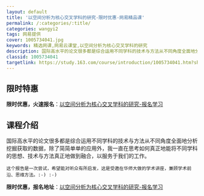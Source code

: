 ```yaml
---
layout: default
title: '以空间分析为核心交叉学科的研究-限时优惠-网易精品课'
permalink: /:categories/:title/
categories: wangyi2
tags: 网易提供
cover: 1005734041.jpg
keywords: 精选网课,网易云课堂,以空间分析为核心交叉学科的研究
description: 国际高水平的论文很多都是综合运用不同学科的技术与方法从不同角度全面地分析挖掘获取的数据，除了简简单单的应用外，我一直在思
classid: 1005734041
targetlink: https://study.163.com/course/introduction/1005734041.htm?share=1&shareId=1025206652&utm_campaign=share&utm_medium=iphoneShare&utm_source=&utm_u=1025206652
---
```


## 限时特惠

**限时优惠，火速报名**：[以空间分析为核心交叉学科的研究-报名学习](https://study.163.com/course/introduction/1005734041.htm?share=1&shareId=1025206652&utm_campaign=share&utm_medium=iphoneShare&utm_source=&utm_u=1025206652)

## 课程介绍

国际高水平的论文很多都是综合运用不同学科的技术与方法从不同角度全面地分析挖掘获取的数据，除了简简单单的应用外，我一直在思考如何真正地能将不同学科的思想、技术与方法真正地做到融合，以服务于我们的工作。

    这个报告是一次尝试，希望能对听众有所启发，这是受邀在华师大做的学术讲座，兼顾学术前沿、思维方法。:-) :-)

**限时优惠，报名地址**：[以空间分析为核心交叉学科的研究-报名学习](https://study.163.com/course/introduction/1005734041.htm?share=1&shareId=1025206652&utm_campaign=share&utm_medium=iphoneShare&utm_source=&utm_u=1025206652)

